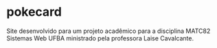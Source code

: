 # pokecard
Site desenvolvido para um projeto acadêmico para a disciplina MATC82 Sistemas Web UFBA ministrado pela professora Laise Cavalcante.
